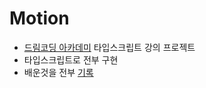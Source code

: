 # Motion

- [드림코딩 아카데미](https://academy.dream-coding.com/) 타입스크립트 강의 프로젝트
- 타입스크립트로 전부 구현
- 배운것을 전부 [기록](./note.md)
